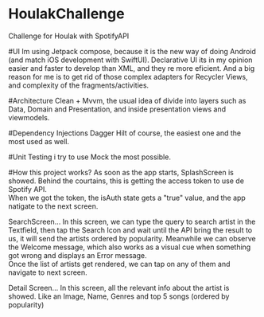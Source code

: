 # HoulakChallenge
Challenge for Houlak with SpotifyAPI

#UI
Im using Jetpack compose,  because it is the new way of doing Android (and match iOS development with SwiftUI).
Declarative UI its in my opinion easier and faster to develop than XML,   and they re more eficient. 
And a big reason for me is to get rid of those complex adapters for Recycler Views, and complexity of the fragments/activities. 

#Architecture
Clean + Mvvm,  the usual idea of divide into layers such as Data, Domain and Presentation,  and inside presentation views and viewmodels.  

#Dependency Injections
Dagger Hilt of course,  the easiest one and the most used as well.  

#Unit Testing
i try to use Mock the most possible.  

#How this project works? 
As soon as the app starts,  SplashScreen is showed.   Behind the courtains,  this is getting the access token to use de Spotify API.  
When we got the token,   the isAuth state gets a "true" value,  and the app natigate to the next screen. 

SearchScreen...  In this screen,  we can type the query to search artist in the Textfield,  then tap the Search Icon and wait until the API bring the result to us, it will send the artists ordered by popularity. 
Meanwhile we can observe the Welcome message,  which also works as a visual cue when something got wrong and displays an Error message.   
Once the list of artists get rendered,  we can tap on any of them and navigate to next screen. 

Detail Screen... In this screen,  all the relevant info about the artist is showed.  Like an Image,  Name,  Genres and top 5 songs (ordered by popularity)

